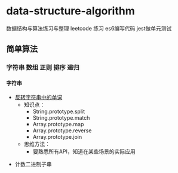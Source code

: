 # data-structure-algorithm

数据结构与算法练习与整理
leetcode 练习
es6编写代码
jest做单元测试

## 简单算法

### 字符串 数组 正则 排序 递归

#### 字符串

+ [反转字符串中的单词](https://leetcode-cn.com/problems/reverse-words-in-a-string-iii/)
  + 知识点：
    - String.prototype.split
    - String.prototype.match
    - Array.prototype.map
    - Array.prototype.reverse
    - Array.prototype.join
  + 思维方法：
    - 要熟悉所有API，知道在某些场景的实际应用


- 计数二进制子串
